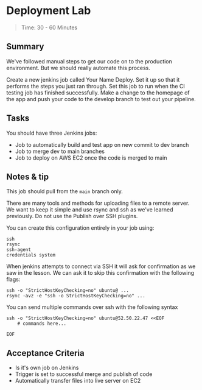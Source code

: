 # Deployment Lab
> Time: 30 - 60 Minutes

## Summary
We've followed manual steps to get our code on to the production environment. But we should really automate this process.

Create a new jenkins job called Your Name Deploy. Set it up so that it performs the steps you just ran through.
Set this job to run when the CI testing job has finished successfully.
Make a change to the homepage of the app and push your code to the develop branch to test out your pipeline.

## Tasks
You should have three Jenkins jobs:
- Job to automatically build and test app on new commit to dev branch
- Job to merge dev to main branches
- Job to deploy on AWS EC2 once the code is merged to main

## Notes & tip
This job should pull from the `main` branch only.

There are many tools and methods for uploading files to a remote server. We want to keep it simple and use rsync and ssh as we've learned previously. Do not use the Publish over SSH plugins.

You can create this configuration entirely in your job using:
```
ssh
rsync
ssh-agent
credentials system
```

When jenkins attempts to connect via SSH it will ask for confirmation as we saw in the lesson. 
We can ask it to skip this confirmation with the following flags:
```
ssh -o "StrictHostKeyChecking=no" ubuntu@ ...
rsync -avz -e "ssh -o StrictHostKeyChecking=no" ...
```
You can send multiple commands over ssh with the following syntax

```
ssh -o "StrictHostKeyChecking=no" ubuntu@52.50.22.47 <<EOF
    # commands here...

EOF

```

## Acceptance Criteria
- Is it's own job on Jenkins
- Trigger is set to successful merge and publish of code
- Automatically transfer files into live server on EC2
